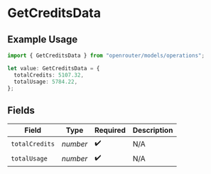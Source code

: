# GetCreditsData

## Example Usage

```typescript
import { GetCreditsData } from "openrouter/models/operations";

let value: GetCreditsData = {
  totalCredits: 5107.32,
  totalUsage: 5784.22,
};
```

## Fields

| Field              | Type               | Required           | Description        |
| ------------------ | ------------------ | ------------------ | ------------------ |
| `totalCredits`     | *number*           | :heavy_check_mark: | N/A                |
| `totalUsage`       | *number*           | :heavy_check_mark: | N/A                |